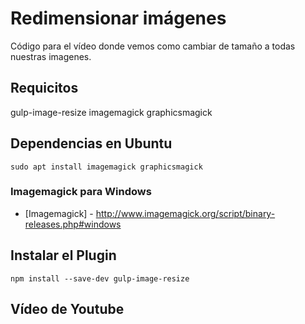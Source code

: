 # Redimensionar imágenes
Código para el vídeo donde vemos como cambiar de tamaño a todas nuestras imagenes.

## Requicitos

gulp-image-resize
imagemagick
graphicsmagick

## Dependencias en Ubuntu

```
sudo apt install imagemagick graphicsmagick
```

### Imagemagick para Windows

* [Imagemagick] - http://www.imagemagick.org/script/binary-releases.php#windows 

## Instalar el Plugin

```
npm install --save-dev gulp-image-resize

```
## Vídeo de Youtube

